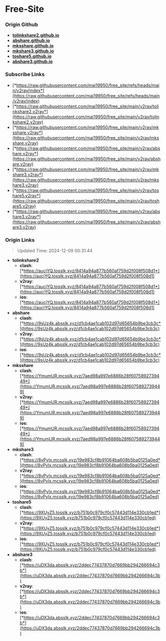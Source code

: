 # Free-Site

### Origin Github

- [**tolinkshare2.github.io**](https://github.com/tolinkshare2/tolinkshare2.github.io)
- [**abshare.github.io**](https://github.com/abshare/abshare.github.io)
- [**mksshare.github.io**](https://github.com/mksshare/mksshare.github.io)
- [**mkshare3.github.io**](https://github.com/mkshare3/mkshare3.github.io)
- [**toshare5.github.io**](https://github.com/toshare5/toshare5.github.io)
- [**abshare3.github.io**](https://github.com/abshare3/abshare3.github.io)

### Subscribe Links

- [*https://raw.githubusercontent.com/mai19950/free_site/refs/heads/main/v2ray/index*](https://raw.githubusercontent.com/mai19950/free_site/refs/heads/main/v2ray/index)
- [*https://raw.githubusercontent.com/mai19950/free_site/main/v2ray/tolinkshare2.v2ray*](https://raw.githubusercontent.com/mai19950/free_site/main/v2ray/tolinkshare2.v2ray)
- [*https://raw.githubusercontent.com/mai19950/free_site/main/v2ray/mksshare.v2ray*](https://raw.githubusercontent.com/mai19950/free_site/main/v2ray/mksshare.v2ray)
- [*https://raw.githubusercontent.com/mai19950/free_site/main/v2ray/abshare.v2ray*](https://raw.githubusercontent.com/mai19950/free_site/main/v2ray/abshare.v2ray)
- [*https://raw.githubusercontent.com/mai19950/free_site/main/v2ray/mkshare3.v2ray*](https://raw.githubusercontent.com/mai19950/free_site/main/v2ray/mkshare3.v2ray)
- [*https://raw.githubusercontent.com/mai19950/free_site/main/v2ray/toshare5.v2ray*](https://raw.githubusercontent.com/mai19950/free_site/main/v2ray/toshare5.v2ray)
- [*https://raw.githubusercontent.com/mai19950/free_site/main/v2ray/abshare3.v2ray*](https://raw.githubusercontent.com/mai19950/free_site/main/v2ray/abshare3.v2ray)

### Origin Links

> Updated Time: 2024-12-09 00:31:44

- **tolinkshare2**
  - **clash**: [*https://aucjYQ.tosslk.xyz/8414a94a877b560af759d2f008f508d1*](https://aucjYQ.tosslk.xyz/8414a94a877b560af759d2f008f508d1)
  - **v2ray**: [*https://aucjYQ.tosslk.xyz/8414a94a877b560af759d2f008f508d1*](https://aucjYQ.tosslk.xyz/8414a94a877b560af759d2f008f508d1)
  - **ios**: [*https://aucjYQ.tosslk.xyz/8414a94a877b560af759d2f008f508d1*](https://aucjYQ.tosslk.xyz/8414a94a877b560af759d2f008f508d1)
- **abshare**
  - **clash**: [*https://9sUz4k.absslk.xyz/d1cb4ae1cab102d97d65654b9be3cb3c*](https://9sUz4k.absslk.xyz/d1cb4ae1cab102d97d65654b9be3cb3c)
  - **v2ray**: [*https://9sUz4k.absslk.xyz/d1cb4ae1cab102d97d65654b9be3cb3c*](https://9sUz4k.absslk.xyz/d1cb4ae1cab102d97d65654b9be3cb3c)
  - **ios**: [*https://9sUz4k.absslk.xyz/d1cb4ae1cab102d97d65654b9be3cb3c*](https://9sUz4k.absslk.xyz/d1cb4ae1cab102d97d65654b9be3cb3c)
- **mksshare**
  - **clash**: [*https://YmumUR.mcsslk.xyz/7aed98a997e6886b28f6075892739449*](https://YmumUR.mcsslk.xyz/7aed98a997e6886b28f6075892739449)
  - **v2ray**: [*https://YmumUR.mcsslk.xyz/7aed98a997e6886b28f6075892739449*](https://YmumUR.mcsslk.xyz/7aed98a997e6886b28f6075892739449)
  - **ios**: [*https://YmumUR.mcsslk.xyz/7aed98a997e6886b28f6075892739449*](https://YmumUR.mcsslk.xyz/7aed98a997e6886b28f6075892739449)
- **mkshare3**
  - **clash**: [*https://8vPylx.mcsslk.xyz/19e983cf8b91064ba608b5ba0125a0ed*](https://8vPylx.mcsslk.xyz/19e983cf8b91064ba608b5ba0125a0ed)
  - **v2ray**: [*https://8vPylx.mcsslk.xyz/19e983cf8b91064ba608b5ba0125a0ed*](https://8vPylx.mcsslk.xyz/19e983cf8b91064ba608b5ba0125a0ed)
  - **ios**: [*https://8vPylx.mcsslk.xyz/19e983cf8b91064ba608b5ba0125a0ed*](https://8vPylx.mcsslk.xyz/19e983cf8b91064ba608b5ba0125a0ed)
- **toshare5**
  - **clash**: [*https://9XUyZ5.tosslk.xyz/b751b0c979cf0c57443d114e330cb1ed*](https://9XUyZ5.tosslk.xyz/b751b0c979cf0c57443d114e330cb1ed)
  - **v2ray**: [*https://9XUyZ5.tosslk.xyz/b751b0c979cf0c57443d114e330cb1ed*](https://9XUyZ5.tosslk.xyz/b751b0c979cf0c57443d114e330cb1ed)
  - **ios**: [*https://9XUyZ5.tosslk.xyz/b751b0c979cf0c57443d114e330cb1ed*](https://9XUyZ5.tosslk.xyz/b751b0c979cf0c57443d114e330cb1ed)
- **abshare3**
  - **clash**: [*https://uDX3da.absslk.xyz/2ddec77437870d7669bb294266694c3b*](https://uDX3da.absslk.xyz/2ddec77437870d7669bb294266694c3b)
  - **v2ray**: [*https://uDX3da.absslk.xyz/2ddec77437870d7669bb294266694c3b*](https://uDX3da.absslk.xyz/2ddec77437870d7669bb294266694c3b)
  - **ios**: [*https://uDX3da.absslk.xyz/2ddec77437870d7669bb294266694c3b*](https://uDX3da.absslk.xyz/2ddec77437870d7669bb294266694c3b)
